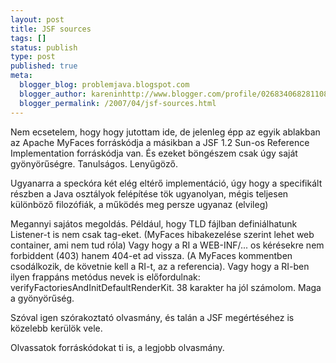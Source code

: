 ```yaml
---
layout: post
title: JSF sources
tags: []
status: publish
type: post
published: true
meta:
  blogger_blog: problemjava.blogspot.com
  blogger_author: kareninhttp://www.blogger.com/profile/02683406828110839343noreply@blogger.com
  blogger_permalink: /2007/04/jsf-sources.html
---
```

Nem ecsetelem, hogy hogy jutottam ide, de jelenleg épp az egyik ablakban az
Apache MyFaces forráskódja a másikban a JSF 1.2 Sun-os Reference
Implementation forráskódja van. És ezeket böngészem csak úgy saját
gyönyörűségre. Tanulságos. Lenyűgöző.

  
Ugyanarra a speckóra két elég eltérő implementáció, úgy hogy a specifikált
részben a Java osztályok felépítése tök ugyanolyan, mégis teljesen különböző
filozófiák, a működés meg persze ugyanaz (elvileg)

  
Megannyi sajátos megoldás. Például, hogy TLD fájlban definiálhatunk Listener-t
is nem csak tag-eket. (MyFaces hibakezelése szerint lehet web container, ami
nem tud róla) Vagy hogy a RI a WEB-INF/... os kérésekre nem forbiddent (403)
hanem 404-et ad vissza. (A MyFaces kommentben csodálkozik, de követnie kell a
RI-t, az a referencia). Vagy hogy a RI-ben ilyen frappáns metódus nevek is
előfordulnak: verifyFactoriesAndInitDefaultRenderKit. 38 karakter ha jól
számolom. Maga a gyönyörűség.

  
Szóval igen szórakoztató olvasmány, és talán a JSF megértéséhez is közelebb
kerülök vele.

  
Olvassatok forráskódokat ti is, a legjobb olvasmány.


